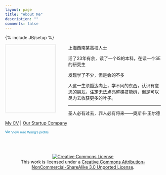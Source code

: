 ```yaml
---
layout: page
title: "About Me"
description: ""
comments: false
---
```

{% include JB/setup %}

<div class="span3" 
	 style="float: left; 
	margin-right: 40px;">
<div style="
	   background-image:url('/img/me.png');
	   height:217px; width: 162px;
	   border: 1px solid #DDD;"></div>
</div>


<div>
<p>
上海西南某高校人士<br/>

活了23年有余，读了一个IS的本科，在读一个SE的研究生<br/>

发现学了不少，但是会的不多<br/>

人这一生须豁达向上，学不同的东西，认识有意思的朋友。注定无法点亮整棵技能树，但是可以尽力去收获更多的叶子。
</p>
</div>

___
圣人必有过去，罪人必有将来——奥斯卡·王尔德 


[My CV](WangHao_CV.pdf) | [Our Startup Company](http://www.ramytech.com/)


<a href="http://cn.linkedin.com/pub/hao-wang/25/948/295" style="text-decoration:none;"><span style="font: 80% Arial,sans-serif; color:#0783B6;"><img src="http://s.c.lnkd.licdn.com/scds/common/u/img/webpromo/btn_in_20x15.png" width="20" height="15" alt="View Hao Wang's LinkedIn profile" style="vertical-align:middle" border="0">View Hao Wang's profile</span>
</a>


<br/>
<br/>

<script type="text/javascript" src="http://www.douban.com/service/badge/chapter09/?selection=latest&amp;picsize=small&amp;show=collection&amp;n=6&amp;cat=drama%7Cmovie%7Cbook%7Cmusic&amp;columns=6"></script>

<p align="center">
<a rel="license" href="http://creativecommons.org/licenses/by-nc-sa/3.0/"><img alt="Creative Commons License" style="border-width:0" src="http://i.creativecommons.org/l/by-nc-sa/3.0/88x31.png" /></a>
<br />
This work is licensed under a <a rel="license" href="http://creativecommons.org/licenses/by-nc-sa/3.0/">Creative Commons Attribution-NonCommercial-ShareAlike 3.0 Unported License</a>.</p>


